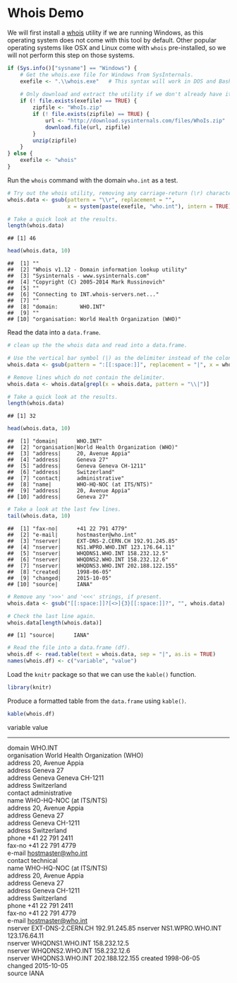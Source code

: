 # Whois Demo

We will first install a [whois](https://en.wikipedia.org/wiki/WHOIS) utility 
if we are running Windows, as this operating system does not come with this 
tool by default. Other popular operating systems like OSX and Linux come with
`whois` pre-installed, so we will not perform this step on those systems.


```r
if (Sys.info()["sysname"] == "Windows") {
    # Get the whois.exe file for Windows from SysInternals.
    exefile <- ".\\whois.exe"   # This syntax will work in DOS and Bash.
    
    # Only download and extract the utility if we don't already have it.
    if (! file.exists(exefile) == TRUE) {
        zipfile <- "WhoIs.zip"
        if (! file.exists(zipfile) == TRUE) {
            url <- "http://download.sysinternals.com/files/WhoIs.zip"
            download.file(url, zipfile)
        }
        unzip(zipfile)
    }
} else {
    exefile <- "whois"
}
```

Run the `whois` command with the domain `who.int` as a test.


```r
# Try out the whois utility, removing any carriage-return (\r) characters.
whois.data <- gsub(pattern = "\\r", replacement = "", 
                   x = system(paste(exefile, "who.int"), intern = TRUE))

# Take a quick look at the results.
length(whois.data)
```

```
## [1] 46
```

```r
head(whois.data, 10)
```

```
##  [1] ""                                               
##  [2] "Whois v1.12 - Domain information lookup utility"
##  [3] "Sysinternals - www.sysinternals.com"            
##  [4] "Copyright (C) 2005-2014 Mark Russinovich"       
##  [5] ""                                               
##  [6] "Connecting to INT.whois-servers.net..."         
##  [7] ""                                               
##  [8] "domain:       WHO.INT"                          
##  [9] ""                                               
## [10] "organisation: World Health Organization (WHO)"
```

Read the data into a `data.frame`.


```r
# clean up the the whois data and read into a data.frame.

# Use the vertical bar symbol (|) as the delimiter instead of the colon (:).
whois.data <- gsub(pattern = ":[[:space:]]", replacement = "|", x = whois.data)

# Remove lines which do not contain the delimiter.
whois.data <- whois.data[grepl(x = whois.data, pattern = "\\|")]

# Take a quick look at the results.
length(whois.data)
```

```
## [1] 32
```

```r
head(whois.data, 10)
```

```
##  [1] "domain|      WHO.INT"                        
##  [2] "organisation|World Health Organization (WHO)"
##  [3] "address|     20, Avenue Appia"               
##  [4] "address|     Geneva 27"                      
##  [5] "address|     Geneva Geneva CH-1211"          
##  [6] "address|     Switzerland"                    
##  [7] "contact|     administrative"                 
##  [8] "name|        WHO-HQ-NOC (at ITS/NTS)"        
##  [9] "address|     20, Avenue Appia"               
## [10] "address|     Geneva 27"
```

```r
# Take a look at the last few lines.
tail(whois.data, 10)
```

```
##  [1] "fax-no|      +41 22 791 4779"                
##  [2] "e-mail|      hostmaster@who.int"             
##  [3] "nserver|     EXT-DNS-2.CERN.CH 192.91.245.85"
##  [4] "nserver|     NS1.WPRO.WHO.INT 123.176.64.11" 
##  [5] "nserver|     WHQDNS1.WHO.INT 158.232.12.5"   
##  [6] "nserver|     WHQDNS2.WHO.INT 158.232.12.6"   
##  [7] "nserver|     WHQDNS3.WHO.INT 202.188.122.155"
##  [8] "created|     1998-06-05"                     
##  [9] "changed|     2015-10-05"                     
## [10] "source|      IANA"
```

```r
# Remove any '>>>' and '<<<' strings, if present.
whois.data <- gsub("[[:space:]]?[<>]{3}[[:space:]]?", "", whois.data)

# Check the last line again.
whois.data[length(whois.data)]
```

```
## [1] "source|      IANA"
```

```r
# Read the file into a data.frame (df).
whois.df <- read.table(text = whois.data, sep = "|", as.is = TRUE)
names(whois.df) <- c("variable", "value")
```

Load the `knitr` package so that we can use the `kable()` function.


```r
library(knitr)
```

Produce a formatted table from the `data.frame` using `kable()`.


```r
kable(whois.df)
```



variable       value                                
-------------  -------------------------------------
domain               WHO.INT                        
organisation   World Health Organization (WHO)      
address             20, Avenue Appia                
address             Geneva 27                       
address             Geneva Geneva CH-1211           
address             Switzerland                     
contact             administrative                  
name                   WHO-HQ-NOC (at ITS/NTS)      
address             20, Avenue Appia                
address             Geneva 27                       
address             Geneva  CH-1211                 
address             Switzerland                     
phone                 +41 22 791 2411               
fax-no               +41 22 791 4779                
e-mail               hostmaster@who.int             
contact             technical                       
name                   WHO-HQ-NOC (at ITS/NTS)      
address             20, Avenue Appia                
address             Geneva 27                       
address             Geneva  CH-1211                 
address             Switzerland                     
phone                 +41 22 791 2411               
fax-no               +41 22 791 4779                
e-mail               hostmaster@who.int             
nserver             EXT-DNS-2.CERN.CH 192.91.245.85 
nserver             NS1.WPRO.WHO.INT 123.176.64.11  
nserver             WHQDNS1.WHO.INT 158.232.12.5    
nserver             WHQDNS2.WHO.INT 158.232.12.6    
nserver             WHQDNS3.WHO.INT 202.188.122.155 
created             1998-06-05                      
changed             2015-10-05                      
source               IANA                           
